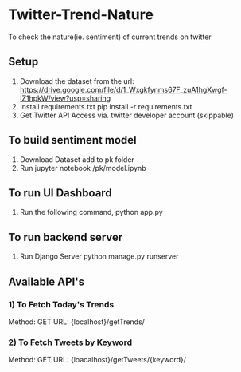 # Twitter-Trend-Nature
To check the nature(ie. sentiment) of current trends on twitter 

## Setup
1) Download the dataset from the url:
    https://drive.google.com/file/d/1_Wxgkfynms67F_zuA1hgXwgf-lZ1hpkW/view?usp=sharing
2) Install requirements.txt
    pip install -r requirements.txt
3) Get Twitter API Access via. twitter developer account (skippable)

## To build sentiment model
1) Download Dataset add to pk folder
2) Run jupyter notebook /pk/model.ipynb

## To run UI Dashboard
1) Run the following command,
    python app.py

## To run backend server
1) Run Django Server
    python manage.py runserver

## Available API's
### 1) To Fetch Today's Trends
Method: GET
URL: {localhost}/getTrends/
### 2) To Fetch Tweets by Keyword
Method: GET
URL: {loacalhost}/getTweets/{keyword}/
